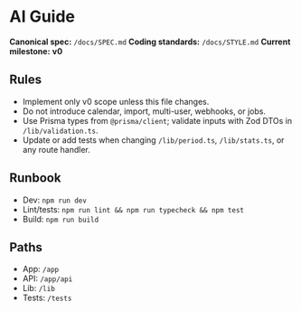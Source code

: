 # AI Guide

**Canonical spec:** `/docs/SPEC.md`
**Coding standards:** `/docs/STYLE.md`
**Current milestone:** **v0**

## Rules
- Implement only v0 scope unless this file changes.
- Do not introduce calendar, import, multi-user, webhooks, or jobs.
- Use Prisma types from `@prisma/client`; validate inputs with Zod DTOs in `/lib/validation.ts`.
- Update or add tests when changing `/lib/period.ts`, `/lib/stats.ts`, or any route handler.

## Runbook
- Dev: `npm run dev`
- Lint/tests: `npm run lint && npm run typecheck && npm test`
- Build: `npm run build`

## Paths
- App: `/app`
- API: `/app/api`
- Lib: `/lib`
- Tests: `/tests`